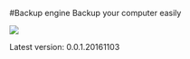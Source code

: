 #Backup engine
Backup your computer easily

![](http://intspstudio.weebly.com/uploads/9/0/0/6/90060087/03-11-2016-backupengine_orig.png)

Latest version: 0.0.1.20161103
